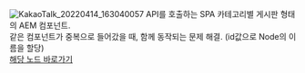 
![KakaoTalk_20220414_163040057](https://user-images.githubusercontent.com/87082855/163520100-88991e26-ddf3-4c36-840a-35270ec1dc42.png)
API를 호출하는 SPA 카테고리별 게시판 형태의 AEM 컴포넌트.  
같은 컴포넌트가 중복으로 들어갔을 때, 함께 동작되는 문제 해결.   (id값으로 Node의 이름을 할당)  
[해당 노드 바로가기](https://github.com/beomsookim96/wknd-app/tree/master/ui.apps/src/main/content/jcr_root/apps/wknd-app/components/content/applist)
